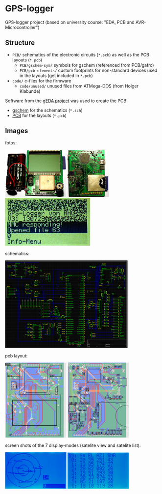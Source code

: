 # GPS-logger
GPS-logger project (based on university course: "EDA, PCB and AVR-Microcontroller")


## Structure

- `PCB/`   schematics of the electronic circuits (`*.sch`) as well as the PCB layouts (`*.pcb`)
  - `PCB/gschem-sym/`   symbols for gschem (referenced from PCB/gafrc)
  - `PCB/pcb-elements/`   custum footprints for non-standard devices used in the layouts (get included in `*.pcb`)
- `code/`   c-files for the firmware
  - `code/unused/`   unused files from ATMega-DOS (from Holger Klabunde)


Software from the [gEDA project](http://www.geda-project.org/) was used to create the PCB:
- [gschem](http://wiki.geda-project.org/geda:gaf) for the schematics (`*.sch`)
- [PCB](http://pcb.geda-project.org/) for the layouts  (`*.pcb`)


## Images


fotos:

<img src="IMGs/front.jpg" width="200"> <img src="IMGs/back.jpg" width="135"> <img src="IMGs/screen_start.jpg" width="278">


schematics:

<img src="IMGs/schematics.png" width="400">


pcb layout:

<img src="IMGs/pcb_front.png" width="200"> <img src="IMGs/pcb_back.png" width="200">


screen shots of the 7 display-modes (satelite view and satelite list):

<img src="IMGs/screen_satelite-view_bl.jpg" width="200"> <img src="IMGs/screen_satelite-list_bl.jpg" width="200">

